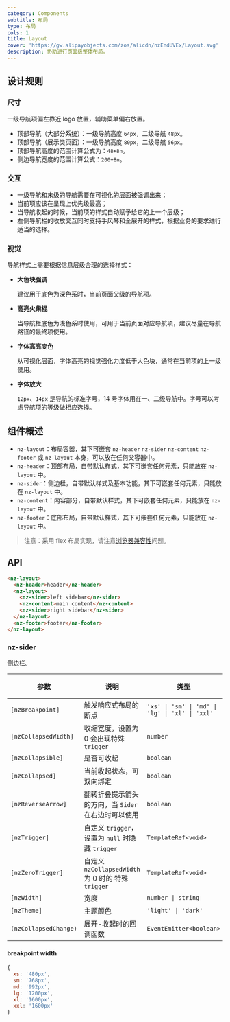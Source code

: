 ```yaml
---
category: Components
subtitle: 布局
type: 布局
cols: 1
title: Layout
cover: 'https://gw.alipayobjects.com/zos/alicdn/hzEndUVEx/Layout.svg'
description: 协助进行页面级整体布局。
---
```




## 设计规则

### 尺寸

一级导航项偏左靠近 logo 放置，辅助菜单偏右放置。

- 顶部导航（大部分系统）：一级导航高度 `64px`，二级导航 `48px`。
- 顶部导航（展示类页面）：一级导航高度 `80px`，二级导航 `56px`。
- 顶部导航高度的范围计算公式为：`48+8n`。
- 侧边导航宽度的范围计算公式：`200+8n`。

### 交互

- 一级导航和末级的导航需要在可视化的层面被强调出来；
- 当前项应该在呈现上优先级最高；
- 当导航收起的时候，当前项的样式自动赋予给它的上一个层级；
- 左侧导航栏的收放交互同时支持手风琴和全展开的样式，根据业务的要求进行适当的选择。

### 视觉

导航样式上需要根据信息层级合理的选择样式：

- **大色块强调**

  建议用于底色为深色系时，当前页面父级的导航项。

- **高亮火柴棍**

  当导航栏底色为浅色系时使用，可用于当前页面对应导航项，建议尽量在导航路径的最终项使用。

- **字体高亮变色**

  从可视化层面，字体高亮的视觉强化力度低于大色块，通常在当前项的上一级使用。

- **字体放大**

  `12px`、`14px` 是导航的标准字号，14 号字体用在一、二级导航中。字号可以考虑导航项的等级做相应选择。

## 组件概述

- `nz-layout`：布局容器，其下可嵌套 `nz-header` `nz-sider` `nz-content` `nz-footer` 或 `nz-layout` 本身，可以放在任何父容器中。
- `nz-header`：顶部布局，自带默认样式，其下可嵌套任何元素，只能放在 `nz-layout` 中。
- `nz-sider`：侧边栏，自带默认样式及基本功能，其下可嵌套任何元素，只能放在 `nz-layout` 中。
- `nz-content`：内容部分，自带默认样式，其下可嵌套任何元素，只能放在 `nz-layout` 中。
- `nz-footer`：底部布局，自带默认样式，其下可嵌套任何元素，只能放在 `nz-layout` 中。

> 注意：采用 flex 布局实现，请注意[浏览器兼容性](http://caniuse.com/#search=flex)问题。

## API

```html
<nz-layout>
  <nz-header>header</nz-header>
  <nz-layout>
    <nz-sider>left sidebar</nz-sider>
    <nz-content>main content</nz-content>
    <nz-sider>right sidebar</nz-sider>
  </nz-layout>
  <nz-footer>footer</nz-footer>
</nz-layout>
```

### nz-sider

侧边栏。

| 参数                  | 说明                                                | 类型                                            | 默认值  |
| --------------------- | --------------------------------------------------- | ----------------------------------------------- | ------- |
| `[nzBreakpoint]`      | 触发响应式布局的断点                                | `'xs' \| 'sm' \| 'md' \| 'lg' \| 'xl' \| 'xxl'` | -       |
| `[nzCollapsedWidth]`  | 收缩宽度，设置为 0 会出现特殊 `trigger`             | `number`                                        | `64`    |
| `[nzCollapsible]`     | 是否可收起                                          | `boolean`                                       | `false` |
| `[nzCollapsed]`       | 当前收起状态，可双向绑定                            | `boolean`                                       | `false` |
| `[nzReverseArrow]`    | 翻转折叠提示箭头的方向，当 `Sider` 在右边时可以使用 | `boolean`                                       | `false` |
| `[nzTrigger]`         | 自定义 `trigger`，设置为 `null` 时隐藏 `trigger`    | `TemplateRef<void>`                             | -       |
| `[nzZeroTrigger]`     | 自定义 `nzCollapsedWidth` 为 0 时的 特殊`trigger`   | `TemplateRef<void>`                             | -       |
| `[nzWidth]`           | 宽度                                                | `number \| string`                              | `200`   |
| `[nzTheme]`           | 主题颜色                                            | `'light' \| 'dark'`                             | `dark`  |
| `(nzCollapsedChange)` | 展开-收起时的回调函数                               | `EventEmitter<boolean>`                         | -       |

#### breakpoint width

```js
{
  xs: '480px',
  sm: '768px',
  md: '992px',
  lg: '1200px',
  xl: '1600px',
  xxl: '1600px'
}
```
